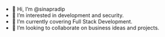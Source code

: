 - 👋 Hi, I’m @sinapradip
- 👀 I’m interested in development and security.
- 🌱 I’m currently covering Full Stack Development.
- 💞️ I’m looking to collaborate on business ideas and projects.
<div>
  
<!---
sinapradip/sinapradip is a ✨ special ✨ repository because its `README.md` (this file) appears on your GitHub profile.
You can click the Preview link to take a look at your changes.
--->
